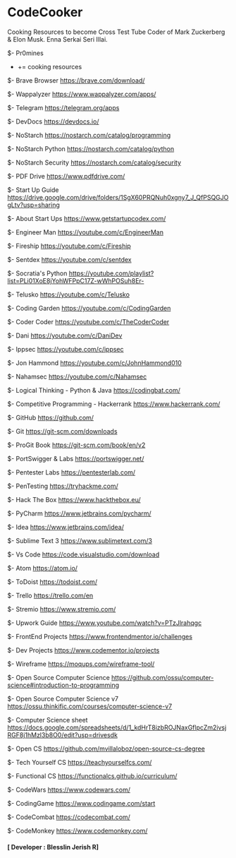 # CodeCooker
Cooking Resources to become Cross Test Tube Coder of Mark Zuckerberg &amp; Elon Musk. Enna Serkai Seri Illai.

$- Pr0mines
- += cooking resources

$- Brave Browser
https://brave.com/download/

$- Wappalyzer
https://www.wappalyzer.com/apps/

$- Telegram
https://telegram.org/apps

$- DevDocs
https://devdocs.io/

$- NoStarch
https://nostarch.com/catalog/programming

$- NoStarch Python
https://nostarch.com/catalog/python

$- NoStarch Security
https://nostarch.com/catalog/security

$- PDF Drive
https://www.pdfdrive.com/

$- Start Up Guide
https://drive.google.com/drive/folders/1SgX60PRQNuh0xgny7_J_QfPSQGJOgLtv?usp=sharing

$- About Start Ups
https://www.getstartupcodex.com/

$- Engineer Man
https://youtube.com/c/EngineerMan

$- Fireship
https://youtube.com/c/Fireship

$- Sentdex
https://youtube.com/c/sentdex

$- Socratia's Python
https://youtube.com/playlist?list=PLi01XoE8jYohWFPpC17Z-wWhPOSuh8Er-

$- Telusko
https://youtube.com/c/Telusko

$- Coding Garden
https://youtube.com/c/CodingGarden

$- Coder Coder
https://youtube.com/c/TheCoderCoder

$- Dani
https://youtube.com/c/DaniDev

$- Ippsec
https://youtube.com/c/ippsec

$- Jon Hammond
https://youtube.com/c/JohnHammond010

$- Nahamsec
https://youtube.com/c/Nahamsec

$- Logical Thinking - Python & Java
https://codingbat.com/

$- Competitive Programming - Hackerrank
https://www.hackerrank.com/

$- GitHub
https://github.com/ 

$- Git
https://git-scm.com/downloads

$- ProGit Book
https://git-scm.com/book/en/v2

$- PortSwigger & Labs
https://portswigger.net/

$- Pentester Labs
https://pentesterlab.com/

$- PenTesting
https://tryhackme.com/

$- Hack The Box
https://www.hackthebox.eu/

$- PyCharm
https://www.jetbrains.com/pycharm/

$- Idea
https://www.jetbrains.com/idea/

$- Sublime Text 3
https://www.sublimetext.com/3

$- Vs Code
https://code.visualstudio.com/download

$- Atom
https://atom.io/

$- ToDoist
https://todoist.com/

$- Trello
https://trello.com/en

$- Stremio
https://www.stremio.com/

$- Upwork Guide
https://www.youtube.com/watch?v=PTzJlrahqgc

$- FrontEnd Projects
https://www.frontendmentor.io/challenges

$- Dev Projects
https://www.codementor.io/projects

$- Wireframe
https://moqups.com/wireframe-tool/

$- Open Source Computer Science
https://github.com/ossu/computer-science#introduction-to-programming

$- Open Source Computer Science v7
https://ossu.thinkific.com/courses/computer-science-v7

$- Computer Science sheet
https://docs.google.com/spreadsheets/d/1_kdHrT8izbROJNaxGflpcZm2ivsjRGF8j1hMzl3b8O0/edit?usp=drivesdk

$- Open CS
https://github.com/mvillaloboz/open-source-cs-degree

$- Tech Yourself CS
https://teachyourselfcs.com/

$- Functional CS
https://functionalcs.github.io/curriculum/

$- CodeWars
https://www.codewars.com/

$- CodingGame
https://www.codingame.com/start

$- CodeCombat
https://codecombat.com/

$- CodeMonkey
https://www.codemonkey.com/


#### **[ Developer : Blesslin Jerish R]**
